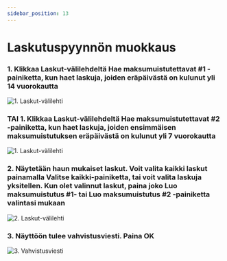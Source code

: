 ```yaml
---
sidebar_position: 13
---
```


# Laskutuspyynnön muokkaus

### 1. Klikkaa Laskut-välilehdeltä Hae maksumuistutettavat #1 -painiketta, kun haet laskuja, joiden eräpäivästä on kulunut yli 14 vuorokautta

![1. Laskut-välilehti](/img/pikaohjeet/mamu1.png)

### TAI 1. Klikkaa Laskut-välilehdeltä Hae maksumuistutettavat #2 -painiketta, kun haet laskuja, joiden ensimmäisen maksumuistutuksen eräpäivästä on kulunut yli 7 vuorokautta

![1. Laskut-välilehti](/img/pikaohjeet/mamu2.png)

### 2. Näytetään haun mukaiset laskut. Voit valita kaikki laskut painamalla Valitse kaikki-painiketta, tai voit valita laskuja yksitellen. Kun olet valinnut laskut, paina joko Luo maksumuistutus #1- tai Luo maksumuistutus #2 -painiketta valintasi mukaan

![2. Laskut-välilehti](/img/pikaohjeet/mamu3.png)

### 3. Näyttöön tulee vahvistusviesti. Paina OK

![3. Vahvistusviesti](/img/pikaohjeet/mamu4.png)